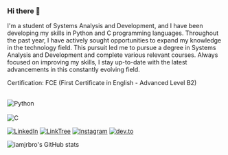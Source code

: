### Hi there 👋

I'm a student of Systems Analysis and Development, and I have been developing my skills in Python and C programming languages. Throughout the past year, I have actively sought opportunities to expand my knowledge in the technology field. This pursuit led me to pursue a degree in Systems Analysis and Development and complete various relevant courses. Always focused on improving my skills, I stay up-to-date with the latest advancements in this constantly evolving field.

Certification:
FCE (First Certificate in English - Advanced Level B2)

<div style="displayflex: inline_block"><br/>
    <img align="center" alt="Python" src="https://img.shields.io/badge/Python-14354C?style=for-the-badge&logo=python&logoColor=white" />
</div>    
<div style="displayflex: inline_block"><br/> <img align="center" alt="C" src="https://img.shields.io/badge/C-00599C?style=for-the-badge&logo=c&logoColor=white" />
</div>



[![LinkedIn](https://img.shields.io/badge/LinkedIn-0077B5?style=for-the-badge&logo=linkedin&logoColor=white)](https://www.linkedin.com/in/juliaoribeiro/)
[![LinkTree](https://img.shields.io/badge/linktree-39E09B?style=for-the-badge&logo=linktree&logoColor=white)](https://linktr.ee/iamjrbro)
[![Instagram](https://img.shields.io/badge/Instagram-E4405F?style=for-the-badge&logo=instagram&logoColor=white)](http://instagram.com/iamjrbro/)
[![dev.to](https://img.shields.io/badge/dev.to-0A0A0A?style=for-the-badge&logo=dev.to&logoColor=white)](https://dev.to/iamjrbro)


![iamjrbro's GitHub stats](https://github-readme-stats.vercel.app/api?username=iamjrbro&show_icons=true&theme=tokyonight)
                            



<!--
**iamjrbro/iamjrbro** is a ✨ _special_ ✨ repository because its `README.md` (this file) appears on your GitHub profile.
